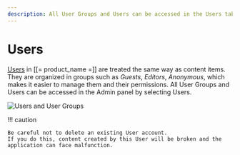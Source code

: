 ```yaml
---
description: All User Groups and Users can be accessed in the Users tab.
---
```


# Users

[Users](users.md) in [[= product_name =]] are treated the same way as content items.
They are organized in groups such as *Guests*, *Editors*, *Anonymous*, 
which makes it easier to manage them and their permissions.
All User Groups and Users can be accessed in the Admin panel by selecting Users.

![Users and User Groups](admin_panel_users.png "Users and User Groups")

!!! caution

    Be careful not to delete an existing User account. 
    If you do this, content created by this User will be broken and the application can face malfunction.
